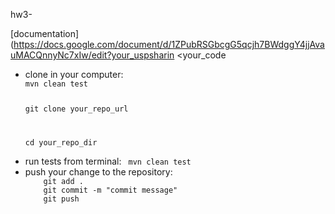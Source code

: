 <cod
e> hw3-



[documentation](https://docs.google.com/document/d/1ZPubRSGbcgG5qcjh7BWdggY4jjAvauMACQnnyNc7xIw/edit?your_uspsharin
<your_code


<ul>
<li>
clone in your computer: 

<code> 
mvn clean test 

git clone your_repo_url

cd your_repo_dir
</code>




</li>

<li>
run tests from terminal:  
   <code> mvn clean test </code>
</li>

<li>
push your change to the repository: 
<code>
    git add . 
    git commit -m "commit message"
    git push
</code>
</li>